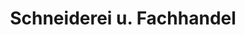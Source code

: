 ---
title: "Schneiderei u. Fachhandel"
url: /stadtilm/schneiderei-u-fachhandel/
shop: Schneiderei
---